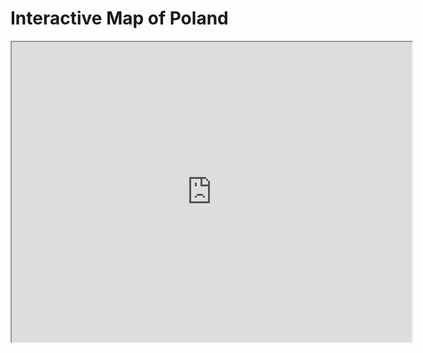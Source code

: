 <h1>Interactive Map of Poland</h1>

<iframe src="https://www.google.com/maps/d/u/0/embed?mid=19XFUtxp_NckYxAoLCK5ruhDUPocu_Tq5" width="640" height="480"></iframe>
